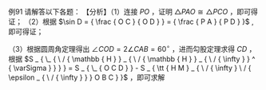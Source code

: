 例91 请解答以下各题： 【分析】（1）连接 $P O$ ，证明 $\triangle P A O { \cong } \triangle P C O$ ，即可得证；
（2）根据 $\sin D = { \frac { O C } { O D } } = { \frac { P A } { P D } }$ , 即可得证；

（3）根据圆周角定理得出 $\angle C O D = 2 \angle C A B = 6 0 ^ { \circ }$ ，进而勾股定理求得 $C D$ ，根据 $S _ { \_ { \ / { \mathbb { H } } _ { \ / { \mathbb { H } } _ { \ / { \infty } } ^ { \varSigma } } } } = S _ { \_ { O C D } } - S _ { \tt { H M } _ { \ / { \infty } \ / { \epsilon _ { \ / { \infty } } } O B C } }$ ，即可求解
